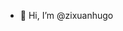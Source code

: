 - 👋 Hi, I’m @zixuanhugo

<!---
zixuanhugo/zixuanhugo is a ✨ special ✨ repository because its `README.md` (this file) appears on your GitHub profile.
You can click the Preview link to take a look at your changes.
--->
